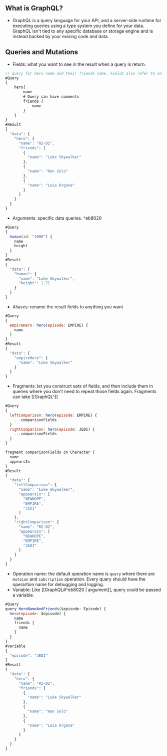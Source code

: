 ## What is GraphQL?
- GraphQL is a query language for your API, and a server-side runtime for executing queries using a type system you define for your data. GraphQL isn't tied to any specific database or storage engine and is instead backed by your exising code and data.
## Queries and Mutations
- Fields: what you want to see in the result when a query is return.
````js
// query for hero name and their friends name. Fields also refer to an object, with GraphQl queries can traverse related objects and their fields, letting client fetch lots of related data in one request, instead of serveral roundtrips as one would need in a classic REST architecture.
#Query
{
	hero{
		name
		# Query can have comments
		friends {
			name
		}
	}
}
#Result
{
  "data": {
    "hero": {
      "name": "R2-D2",
      "friends": [
        {
          "name": "Luke Skywalker"
        },
        {
          "name": "Han Solo"
        },
        {
          "name": "Leia Organa"
        }
      ]
    }
  }
}
````
- Arguments: specific data queries. ^eb8020
````js
#Query
{
  human(id: "1000") {
    name
    height
  }
}
#Result
{
  "data": {
    "human": {
      "name": "Luke Skywalker",
      "height": 1.72
    }
  }
}
````
- Aliases: rename the result fields to anything you want
````js
#Query
{
  empireHero: hero(episode: EMPIRE) {
    name
  }
}
#Result
{
  "data": {
    "empireHero": {
      "name": "Luke Skywalker"
    }
  }
}
````
- Fragments: let you construct sets of fields, and then include them in queries where you don't need to repeat those fields again. Fragments can take [[GraphQL^]]
````js
#Query
{
  leftComparison: hero(episode: EMPIRE) {
    ...comparisonFields
  }
  rightComparison: hero(episode: JEDI) {
    ...comparisonFields
  }
}

fragment comparisonFields on Character {
  name
  appearsIn
}
#Result
{
  "data": {
    "leftComparison": {
      "name": "Luke Skywalker",
      "appearsIn": [
        "NEWHOPE",
        "EMPIRE",
        "JEDI"
      ]
    },
    "rightComparison": {
      "name": "R2-D2",
      "appearsIn": [
        "NEWHOPE",
        "EMPIRE",
        "JEDI"
      ]
    }
  }
}
````
- Operation name: the default operation name is `query` where there are `mutaion` and `subcription` operation. Every query should have the operartion name for debugging and logging.
- Variable: Like [[GraphQL#^eb8020 | argument]], query could be passed a variable.
```js
#Query
query HeroNameAndFriends($episode: Episode) {
  hero(episode: $episode) {
    name
    friends {
      name
    }
  }
}
#Variable
{
  "episode": "JEDI"
}
#Result
{
  "data": {
    "hero": {
      "name": "R2-D2",
      "friends": [
        {
          "name": "Luke Skywalker"
        },
        {
          "name": "Han Solo"
        },
        {
          "name": "Leia Organa"
        }
      ]
    }
  }
}
```

